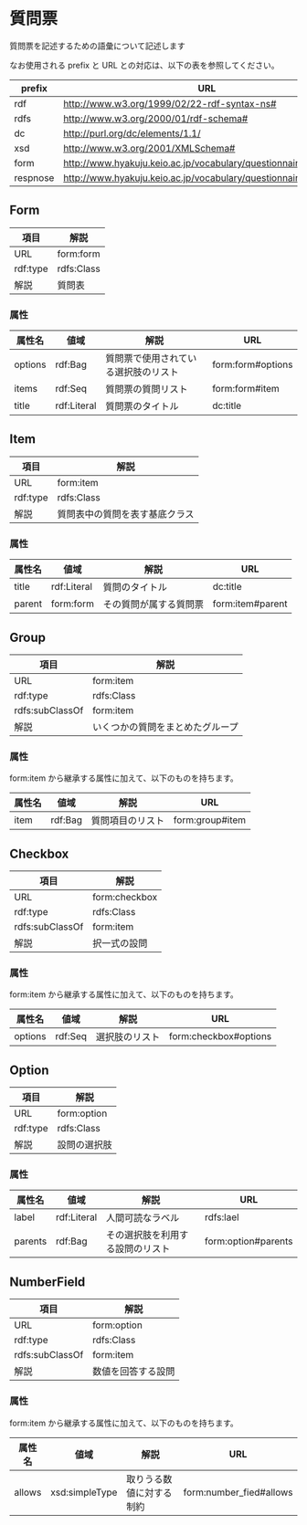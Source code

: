 # 質問票

質問票を記述するための語彙について記述します

なお使用される prefix と URL との対応は、以下の表を参照してください。

|prefix|URL|
|------|---|
|rdf|http://www.w3.org/1999/02/22-rdf-syntax-ns#|
|rdfs|http://www.w3.org/2000/01/rdf-schema#|
|dc|http://purl.org/dc/elements/1.1/|
|xsd|http://www.w3.org/2001/XMLSchema#|
|form|http://www.hyakuju.keio.ac.jp/vocabulary/questionnaire/form/|
|respnose|http://www.hyakuju.keio.ac.jp/vocabulary/questionnaire/response/|

## Form

|項目|解説|
|---|----|
|URL|form:form|
|rdf:type|rdfs:Class|
|解説|質問表|

### 属性

|属性名|値域|解説|URL|
|-----|---|---|----|
|options|rdf:Bag|質問票で使用されている選択肢のリスト|form:form#options|
|items|rdf:Seq|質問票の質問リスト|form:form#item|
|title|rdf:Literal|質問票のタイトル|dc:title|

## Item

|項目|解説|
|---|----|
|URL|form:item|
|rdf:type|rdfs:Class|
|解説|質問表中の質問を表す基底クラス|

### 属性

|属性名|値域|解説|URL|
|-----|---|---|----|
|title|rdf:Literal|質問のタイトル|dc:title|
|parent|form:form|その質問が属する質問票|form:item#parent|

## Group

|項目|解説|
|---|----|
|URL|form:item|
|rdf:type|rdfs:Class|
|rdfs:subClassOf|form:item|
|解説|いくつかの質問をまとめたグループ|

### 属性

form:item から継承する属性に加えて、以下のものを持ちます。

|属性名|値域|解説|URL|
|-----|---|---|----|
|item|rdf:Bag|質問項目のリスト|form:group#item|

## Checkbox

|項目|解説|
|---|----|
|URL|form:checkbox|
|rdf:type|rdfs:Class|
|rdfs:subClassOf|form:item|
|解説|択一式の設問|

### 属性

form:item から継承する属性に加えて、以下のものを持ちます。

|属性名|値域|解説|URL|
|-----|---|---|----|
|options|rdf:Seq|選択肢のリスト|form:checkbox#options|

## Option

|項目|解説|
|---|----|
|URL|form:option|
|rdf:type|rdfs:Class|
|解説|設問の選択肢|

### 属性

|属性名|値域|解説|URL|
|-----|---|---|----|
|label|rdf:Literal|人間可読なラベル|rdfs:lael|
|parents|rdf:Bag|その選択肢を利用する設問のリスト|form:option#parents|

## NumberField

|項目|解説|
|---|----|
|URL|form:option|
|rdf:type|rdfs:Class|
|rdfs:subClassOf|form:item|
|解説|数値を回答する設問|

### 属性

form:item から継承する属性に加えて、以下のものを持ちます。

|属性名|値域|解説|URL|
|-----|---|---|----|
|allows|xsd:simpleType|取りうる数値に対する制約|form:number_fied#allows|
